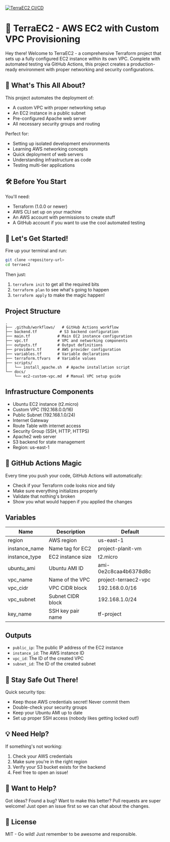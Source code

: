 [![TerraEC2 CI/CD](https://github.com/dhruvikmevada/TerraEC2/actions/workflows/main.yml/badge.svg)](https://github.com/dhruvikmevada/TerraEC2/actions/workflows/main.yml)

# 🚀 TerraEC2 - AWS EC2 with Custom VPC Provisioning

Hey there! Welcome to TerraEC2 - a comprehensive Terraform project that sets up a fully configured EC2 instance within its own VPC. Complete with automated testing via GitHub Actions, this project creates a production-ready environment with proper networking and security configurations.

## 🎯 What's This All About?

This project automates the deployment of:
- A custom VPC with proper networking setup
- An EC2 instance in a public subnet
- Pre-configured Apache web server
- All necessary security groups and routing

Perfect for:
- Setting up isolated development environments
- Learning AWS networking concepts
- Quick deployment of web servers
- Understanding infrastructure as code
- Testing multi-tier applications

## 🛠️ Before You Start

You'll need:
- Terraform (1.0.0 or newer)
- AWS CLI set up on your machine
- An AWS account with permissions to create stuff
- A GitHub account if you want to use the cool automated testing

## 🚦 Let's Get Started!

Fire up your terminal and run:

```bash
git clone <repository-url>
cd terraec2
```

Then just:
1. `terraform init` to get all the required bits
2. `terraform plan` to see what's going to happen
3. `terraform apply` to make the magic happen!

## Project Structure

```
.
├── .github/workflows/   # GitHub Actions workflow
├── backend.tf          # S3 backend configuration
├── main.tf            # Main EC2 instance configuration
├── vpc.tf             # VPC and networking components
├── outputs.tf         # Output definitions
├── providers.tf       # AWS provider configuration
├── variables.tf       # Variable declarations
├── terraform.tfvars   # Variable values
├── scripts/
│   └── install_apache.sh  # Apache installation script
└── docs/
    └── ec2-custom-vpc.md  # Manual VPC setup guide
```

## Infrastructure Components

- Ubuntu EC2 instance (t2.micro)
- Custom VPC (192.168.0.0/16)
- Public Subnet (192.168.1.0/24)
- Internet Gateway
- Route Table with internet access
- Security Group (SSH, HTTP, HTTPS)
- Apache2 web server
- S3 backend for state management
- Region: us-east-1

## 🤖 GitHub Actions Magic

Every time you push your code, GitHub Actions will automatically:
- Check if your Terraform code looks nice and tidy
- Make sure everything initializes properly
- Validate that nothing's broken
- Show you what would happen if you applied the changes

## Variables

| Name | Description | Default |
|------|-------------|---------|
| region | AWS region | us-east-1 |
| instance_name | Name tag for EC2 | project-planit-vm |
| instance_type | EC2 instance size | t2.micro |
| ubuntu_ami | Ubuntu AMI ID | ami-0e2c8caa4b6378d8c |
| vpc_name | Name of the VPC | project-terraec2-vpc |
| vpc_cidr | VPC CIDR block | 192.168.0.0/16 |
| vpc_subnet | Subnet CIDR block | 192.168.1.0/24 |
| key_name | SSH key pair name | tf-project |

## Outputs

- `public_ip`: The public IP address of the EC2 instance
- `instance_id`: The AWS instance ID
- `vpc_id`: The ID of the created VPC
- `subnet_id`: The ID of the created subnet

## 🔐 Stay Safe Out There!

Quick security tips:
- Keep those AWS credentials secret! Never commit them
- Double-check your security groups
- Keep your Ubuntu AMI up to date
- Set up proper SSH access (nobody likes getting locked out!)

## 💡 Need Help?

If something's not working:
1. Check your AWS credentials
2. Make sure you're in the right region
3. Verify your S3 bucket exists for the backend
4. Feel free to open an issue!

## 🤝 Want to Help?

Got ideas? Found a bug? Want to make this better? Pull requests are super welcome! Just open an issue first so we can chat about the changes.

## 📝 License

MIT - Go wild! Just remember to be awesome and responsible.
